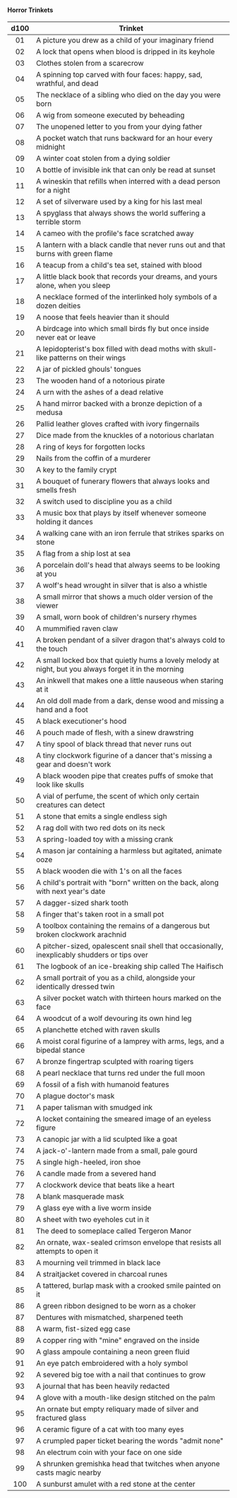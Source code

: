 #### Horror Trinkets
| d100 | Trinket                                                                                                |
|:----:|--------------------------------------------------------------------------------------------------------|
|  01  | A picture you drew as a child of your imaginary friend                                                 |
|  02  | A lock that opens when blood is dripped in its keyhole                                                 |
|  03  | Clothes stolen from a scarecrow                                                                        |
|  04  | A spinning top carved with four faces: happy, sad, wrathful, and dead                                  |
|  05  | The necklace of a sibling who died on the day you were born                                            |
|  06  | A wig from someone executed by beheading                                                               |
|  07  | The unopened letter to you from your dying father                                                      |
|  08  | A pocket watch that runs backward for an hour every midnight                                           |
|  09  | A winter coat stolen from a dying soldier                                                              |
|  10  | A bottle of invisible ink that can only be read at sunset                                              |
|  11  | A wineskin that refills when interred with a dead person for a night                                   |
|  12  | A set of silverware used by a king for his last meal                                                   |
|  13  | A spyglass that always shows the world suffering a terrible storm                                      |
|  14  | A cameo with the profile's face scratched away                                                         |
|  15  | A lantern with a black candle that never runs out and that burns with green flame                      |
|  16  | A teacup from a child's tea set, stained with blood                                                    |
|  17  | A little black book that records your dreams, and yours alone, when you sleep                          |
|  18  | A necklace formed of the interlinked holy symbols of a dozen deities                                   |
|  19  | A noose that feels heavier than it should                                                              |
|  20  | A birdcage into which small birds fly but once inside never eat or leave                               |
|  21  | A lepidopterist's box filled with dead moths with skull-like patterns on their wings                   |
|  22  | A jar of pickled ghouls' tongues                                                                       |
|  23  | The wooden hand of a notorious pirate                                                                  |
|  24  | A urn with the ashes of a dead relative                                                                |
|  25  | A hand mirror backed with a bronze depiction of a medusa                                               |
|  26  | Pallid leather gloves crafted with ivory fingernails                                                   |
|  27  | Dice made from the knuckles of a notorious charlatan                                                   |
|  28  | A ring of keys for forgotten locks                                                                     |
|  29  | Nails from the coffin of a murderer                                                                    |
|  30  | A key to the family crypt                                                                              |
|  31  | A bouquet of funerary flowers that always looks and smells fresh                                       |
|  32  | A switch used to discipline you as a child                                                             |
|  33  | A music box that plays by itself whenever someone holding it dances                                    |
|  34  | A walking cane with an iron ferrule that strikes sparks on stone                                       |
|  35  | A flag from a ship lost at sea                                                                         |
|  36  | A porcelain doll's head that always seems to be looking at you                                         |
|  37  | A wolf's head wrought in silver that is also a whistle                                                 |
|  38  | A small mirror that shows a much older version of the viewer                                           |
|  39  | A small, worn book of children's nursery rhymes                                                        |
|  40  | A mummified raven claw                                                                                 |
|  41  | A broken pendant of a silver dragon that's always cold to the touch                                    |
|  42  | A small locked box that quietly hums a lovely melody at night, but you always forget it in the morning |
|  43  | An inkwell that makes one a little nauseous when staring at it                                         |
|  44  | An old doll made from a dark, dense wood and missing a hand and a foot                                 |
|  45  | A black executioner's hood                                                                             |
|  46  | A pouch made of flesh, with a sinew drawstring                                                         |
|  47  | A tiny spool of black thread that never runs out                                                       |
|  48  | A tiny clockwork figurine of a dancer that's missing a gear and doesn't work                           |
|  49  | A black wooden pipe that creates puffs of smoke that look like skulls                                  |
|  50  | A vial of perfume, the scent of which only certain creatures can detect                                |
|  51  | A stone that emits a single endless sigh                                                               |
|  52  | A rag doll with two red dots on its neck                                                               |
|  53  | A spring-loaded toy with a missing crank                                                               |
|  54  | A mason jar containing a harmless but agitated, animate ooze                                           |
|  55  | A black wooden die with 1's on all the faces                                                           |
|  56  | A child's portrait with "born" written on the back, along with next year's date                        |
|  57  | A dagger-sized shark tooth                                                                             |
|  58  | A finger that's taken root in a small pot                                                              |
|  59  | A toolbox containing the remains of a dangerous but broken clockwork arachnid                          |
|  60  | A pitcher-sized, opalescent snail shell that occasionally, inexplicably shudders or tips over          |
|  61  | The logbook of an ice-breaking ship called The Haifisch                                                |
|  62  | A small portrait of you as a child, alongside your identically dressed twin                            |
|  63  | A silver pocket watch with thirteen hours marked on the face                                           |
|  64  | A woodcut of a wolf devouring its own hind leg                                                         |
|  65  | A planchette etched with raven skulls                                                                  |
|  66  | A moist coral figurine of a lamprey with arms, legs, and a bipedal stance                              |
|  67  | A bronze fingertrap sculpted with roaring tigers                                                       |
|  68  | A pearl necklace that turns red under the full moon                                                    |
|  69  | A fossil of a fish with humanoid features                                                              |
|  70  | A plague doctor's mask                                                                                 |
|  71  | A paper talisman with smudged ink                                                                      |
|  72  | A locket containing the smeared image of an eyeless figure                                             |
|  73  | A canopic jar with a lid sculpted like a goat                                                          |
|  74  | A jack-o'-lantern made from a small, pale gourd                                                        |
|  75  | A single high-heeled, iron shoe                                                                        |
|  76  | A candle made from a severed hand                                                                      |
|  77  | A clockwork device that beats like a heart                                                             |
|  78  | A blank masquerade mask                                                                                |
|  79  | A glass eye with a live worm inside                                                                    |
|  80  | A sheet with two eyeholes cut in it                                                                    |
|  81  | The deed to someplace called Tergeron Manor                                                            |
|  82  | An ornate, wax-sealed crimson envelope that resists all attempts to open it                            |
|  83  | A mourning veil trimmed in black lace                                                                  |
|  84  | A straitjacket covered in charcoal runes                                                               |
|  85  | A tattered, burlap mask with a crooked smile painted on it                                             |
|  86  | A green ribbon designed to be worn as a choker                                                         |
|  87  | Dentures with mismatched, sharpened teeth                                                              |
|  88  | A warm, fist-sized egg case                                                                            |
|  89  | A copper ring with "mine" engraved on the inside                                                       |
|  90  | A glass ampoule containing a neon green fluid                                                          |
|  91  | An eye patch embroidered with a holy symbol                                                            |
|  92  | A severed big toe with a nail that continues to grow                                                   |
|  93  | A journal that has been heavily redacted                                                               |
|  94  | A glove with a mouth-like design stitched on the palm                                                  |
|  95  | An ornate but empty reliquary made of silver and fractured glass                                       |
|  96  | A ceramic figure of a cat with too many eyes                                                           |
|  97  | A crumpled paper ticket bearing the words "admit none"                                                 |
|  98  | An electrum coin with your face on one side                                                            |
|  99  | A shrunken gremishka head that twitches when anyone casts magic nearby                                 |
|  100 | A sunburst amulet with a red stone at the center                                                       |